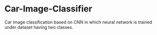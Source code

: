 # Car-Image-Classifier
Car image classification based on CNN in which neural network is trained under dataset having two classes.
